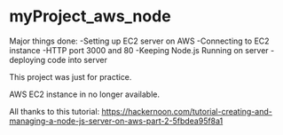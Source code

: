 # myProject_aws_node
Major things done: 
-Setting up EC2 server on AWS
-Connecting to EC2 instance
-HTTP port 3000 and 80
-Keeping Node.js Running on server
-deploying code into server

This project was just for practice.

AWS EC2 instance in no longer available. 

All thanks to this tutorial: https://hackernoon.com/tutorial-creating-and-managing-a-node-js-server-on-aws-part-2-5fbdea95f8a1

